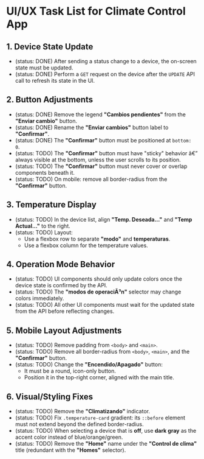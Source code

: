 ﻿# UI/UX Task List for Climate Control App

## 1. Device State Update

- (status: DONE) After sending a status change to a device, the on-screen state must be updated.
- (status: DONE) Perform a `GET` request on the device after the `UPDATE` API call to refresh its state in the UI.

## 2. Button Adjustments

- (status: DONE) Remove the legend **"Cambios pendientes"** from the **"Enviar cambio"** button.
- (status: DONE) Rename the **"Enviar cambios"** button label to **"Confirmar"**.
- (status: DONE) The **"Confirmar"** button must be positioned at `bottom: 0`.
- (status: TODO) The **"Confirmar"** button must have "sticky" behavior â€” always visible at the bottom, unless the user scrolls to its position.
- (status: TODO) The **"Confirmar"** button must never cover or overlap components beneath it.
- (status: TODO) On mobile: remove all border-radius from the **"Confirmar"** button.

## 3. Temperature Display

- (status: TODO) In the device list, align **"Temp. Deseada..."** and **"Temp Actual..."** to the right.
- (status: TODO) Layout:
  - Use a flexbox row to separate **"modo"** and **temperaturas**.
  - Use a flexbox column for the temperature values.

## 4. Operation Mode Behavior

- (status: TODO) UI components should only update colors once the device state is confirmed by the API.
- (status: TODO) The **"modos de operaciÃ³n"** selector may change colors immediately.
- (status: TODO) All other UI components must wait for the updated state from the API before reflecting changes.

## 5. Mobile Layout Adjustments

- (status: TODO) Remove padding from `<body>` and `<main>`.
- (status: TODO) Remove all border-radius from `<body>`, `<main>`, and the **"Confirmar"** button.
- (status: TODO) Change the **"Encendido/Apagado"** button:
  - It must be a round, icon-only button.
  - Position it in the top-right corner, aligned with the main title.

## 6. Visual/Styling Fixes

- (status: TODO) Remove the **"Climatizando"** indicator.
- (status: TODO) Fix `.temperature-card` gradient: its `::before` element must not extend beyond the defined border-radius.
- (status: TODO) When selecting a device that is **off**, use **dark gray** as the accent color instead of blue/orange/green.
- (status: TODO) Remove the **"Home"** name under the **"Control de clima"** title (redundant with the **"Homes"** selector).

